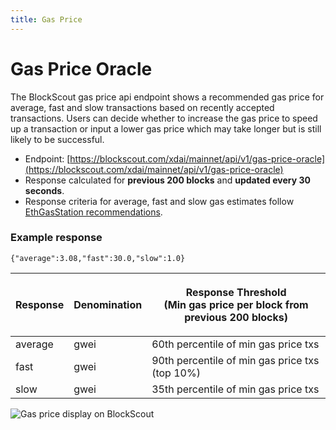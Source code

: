 ```yaml
---
title: Gas Price
---
```


# Gas Price Oracle

The BlockScout gas price api endpoint shows a recommended gas price for average, fast and slow transactions based on recently accepted transactions. Users can decide whether to increase the gas price to speed up a transaction or input a lower gas price which may take longer but is still likely to be successful.

* Endpoint: [https://blockscout.com/xdai/mainnet/api/v1/gas-price-oracle](https://blockscout.com/xdai/mainnet/api/v1/gas-price-oracle)
* Response calculated for **previous 200 blocks** and **updated every 30 seconds**.
* Response criteria for average, fast and slow gas estimates follow [EthGasStation recommendations](https://github.com/ethgasstation/gasstation-express-oracle/blob/master/gasExpress.py#L16-L18).

### Example response

```
{"average":3.08,"fast":30.0,"slow":1.0}
```

| Response | Denomination | <p>Response Threshold <br/>(Min gas price per block from previous 200 blocks)</p> |
| -------- | ----- | --------------------- |
| average  | gwei  | 60th percentile of min gas price txs |
| fast     | gwei  | 90th percentile of min gas price txs (top 10%) |
| slow     | gwei  | 35th percentile of min gas price txs |

![Gas price display on BlockScout](</img/tools/gasprice.png>)